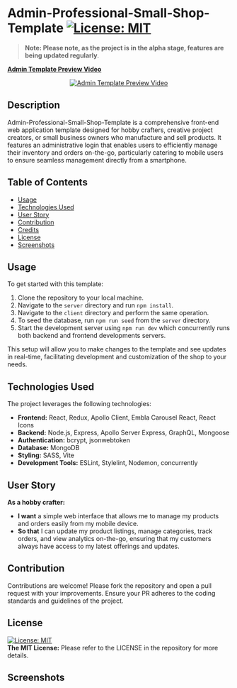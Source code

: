 # Admin-Professional-Small-Shop-Template [![License: MIT](https://img.shields.io/badge/License-MIT-yellow.svg)](https://opensource.org/licenses/MIT)

>**Note: Please note, as the project is in the alpha stage, features are being updated regularly**.

**[Admin Template Preview Video](https://www.youtube.com/watch?v=9j86O2YOHY0)**
<br> <p align="center"> [![Admin Template Preview Video](https://img.youtube.com/vi/9j86O2YOHY0/0.jpg)](https://www.youtube.com/watch?v=9j86O2YOHY0)

</p>

## Description

Admin-Professional-Small-Shop-Template is a comprehensive front-end web application template designed for hobby crafters, creative project creators, or small business owners who manufacture and sell products. It features an administrative login that enables users to efficiently manage their inventory and orders on-the-go, particularly catering to mobile users to ensure seamless management directly from a smartphone.

## Table of Contents

- [Usage](#usage)
- [Technologies Used](#technologies-used)
- [User Story](#user-story)
- [Contribution](#contribution)
- [Credits](#credits)
- [License](#license)
- [Screenshots](#screenshots)

## Usage

To get started with this template:

1. Clone the repository to your local machine.
2. Navigate to the `server` directory and run `npm install`.
3. Navigate to the `client` directory and perform the same operation.
4. To seed the database, run `npm run seed` from the `server` directory.
5. Start the development server using `npm run dev` which concurrently runs both backend and frontend developments servers.

This setup will allow you to make changes to the template and see updates in real-time, facilitating development and customization of the shop to your needs.

## Technologies Used

The project leverages the following technologies:

- **Frontend:** React, Redux, Apollo Client, Embla Carousel React, React Icons
- **Backend:** Node.js, Express, Apollo Server Express, GraphQL, Mongoose
- **Authentication:** bcrypt, jsonwebtoken
- **Database:** MongoDB
- **Styling:** SASS, Vite
- **Development Tools:** ESLint, Stylelint, Nodemon, concurrently

## User Story

**As a hobby crafter:**

- **I want** a simple web interface that allows me to manage my products and orders easily from my mobile device.
- **So that** I can update my product listings, manage categories, track orders, and view analytics on-the-go, ensuring that my customers always have access to my latest offerings and updates.

## Contribution

Contributions are welcome! Please fork the repository and open a pull request with your improvements. Ensure your PR adheres to the coding standards and guidelines of the project.

## License

[![License: MIT](https://img.shields.io/badge/License-MIT-yellow.svg)](https://opensource.org/licenses/MIT)  
**The MIT License:** Please refer to the LICENSE in the repository for more details.

## Screenshots
